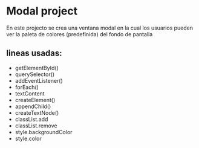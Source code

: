 # Modal project
En este projecto se crea una ventana modal en la cual los usuarios pueden ver la paleta de colores (predefinida) del fondo de pantalla

## lineas usadas:

  - getElementById()
  - querySelector()
  - addEventListener()
  - forEach()
  - textContent
  - createElement()
  - appendChild()
  - createTextNode()
  - classList.add
  - classList.remove
  - style.backgroundColor
  - style.color